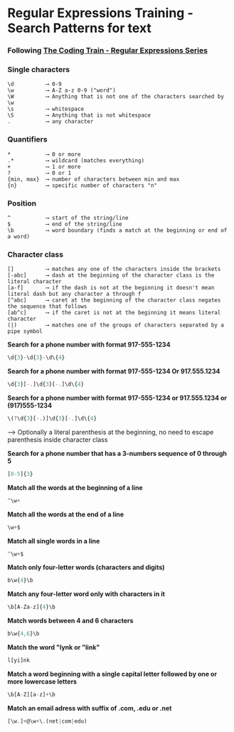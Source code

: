 # Regular Expressions Training - Search Patterns for text

### Following [The Coding Train - Regular Expressions Series](https://www.youtube.com/watch?v=7DG3kCDx53c&list=PLRqwX-V7Uu6YEypLuls7iidwHMdCM6o2w)

### Single characters
```
\d          ⟶ 0-9
\w          ⟶ A-Z a-z 0-9 ("word")
\W          ⟶ Anything that is not one of the characters searched by \w
\s          ⟶ whitespace
\S          ⟶ Anything that is not whitespace
.           ⟶ any character
```

### Quantifiers
```
*           ⟶ 0 or more 
.*          ⟶ wildcard (matches everything)
+           ⟶ 1 or more
?           ⟶ 0 or 1
{min, max}  ⟶ number of characters between min and max
{n}         ⟶ specific number of characters "n"
```

### Position
```
^           ⟶ start of the string/line
$           ⟶ end of the string/line
\b          ⟶ word boundary (finds a match at the beginning or end of a word)
```

### Character class
```
[]          ⟶ matches any one of the characters inside the brackets
[-abc]      ⟶ dash at the beginning of the character class is the literal character
[a-f]       ⟶ if the dash is not at the beginning it doesn't mean literal dash but any character a through f
[^abc]      ⟶ caret at the beginning of the character class negates the sequence that follows
[ab^c]      ⟶ if the caret is not at the beginning it means literal character
(|)         ⟶ matches one of the groups of characters separated by a pipe symbol 
```

**Search for a phone number with format 917-555-1234**
```javascript
\d{3}-\d{3}-\d\{4}
```

**Search for a phone number with format 917-555-1234 Or 917.555.1234**
```javascript
\d{3}[-.]\d{3}[-.]\d\{4}
```

**Search for a phone number with format 917-555-1234 or 917.555.1234 or (917)555-1234**
```javascript
\(?\d{3}[-.)]\d{3}[-.]\d\{4}
```
⟶ Optionally a literal parenthesis at the beginning, no need to escape parenthesis inside character class

**Search for a phone number that has a 3-numbers sequence of 0 through 5**
```javascript
[0-5]{3}
```

**Match all the words at the beginning of a line**
```javascript
^\w+
``` 

**Match all the words at the end of a line**
```javascript
\w+$
```

**Match all single words in a line**
```javascript
^\w+$
```

**Match only four-letter words (characters and digits)**
```javascript
b\w{4}\b
```

**Match any four-letter word only with characters in it**
```javascript
\b[A-Za-z]{4}\b
```

**Match words between 4 and 6 characters**
```javascript
b\w{4,6}\b
```

**Match the word "lynk or "link"**
```javascript
l[yi]nk
```

**Match a word beginning with a single capital letter followed by one or more lowercase letters**
```javascript
\b[A-Z][a-z]+\b
```

**Match an email adress with suffix of .com, .edu or .net**
```javascript
[\w.]+@\w+\.(net|com|edu)
```


